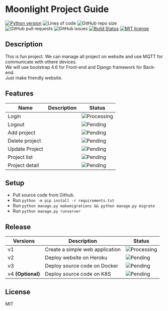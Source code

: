 # Moonlight Project Guide

[![Python version](https://img.shields.io/badge/python-3.9.5-blue.svg)](https://www.python.org/downloads/release/python-395/)
![Lines of code](https://img.shields.io/tokei/lines/github/ad-free/moonlight)
![GitHub repo size](https://img.shields.io/github/repo-size/ad-free/moonlight)
![GitHub pull requests](https://img.shields.io/github/issues-pr/ad-free/moonlight)
![GitHub issues](https://img.shields.io/github/issues/ad-free/moonlight)
[![Build Status](https://img.shields.io/travis/com/ad-free/moonlight/master)](https://www.travis-ci.com/ad-free/moonlight)
[![MIT license](https://img.shields.io/badge/License-MIT-blue.svg)](https://lbesson.mit-license.org/)

## Description

This is fun project. We can manage all project on website and use MQTT for communicate with othere devices.  
We will use bootstrap 4.6 for Front-end and Django framework for Back-end.  
Just make friendly website.

## Features

| Name           | Description | Status                                                                |
| -------------- | ----------- | --------------------------------------------------------------------- |
| Login          |             | ![Processing](https://img.shields.io/badge/-Processing-informational) |
| Logout         |             | ![Pending](https://img.shields.io/badge/-Pending-important)           |
| Add project    |             | ![Pending](https://img.shields.io/badge/-Pending-important)           |
| Delete project |             | ![Pending](https://img.shields.io/badge/-Pending-important)           |
| Update Project |             | ![Pending](https://img.shields.io/badge/-Pending-important)           |
| Project list   |             | ![Pending](https://img.shields.io/badge/-Pending-important)           |
| Project detail |             | ![Pending](https://img.shields.io/badge/-Pending-important)           |

## Setup

- Pull source code from Github.
- Run `python -m pip install -r requirements.txt`
- Run `python manage.py makemigrations && python manage.py migrate`
- Run `python manage.py runserver`

## Release

| Versions          | Description                     | Status                                                                |
| ----------------- | ------------------------------- | --------------------------------------------------------------------- |
| v1                | Create a simple web application | ![Processing](https://img.shields.io/badge/-Processing-informational) |
| v2                | Deploy website on Heroku        | ![Pending](https://img.shields.io/badge/-Pending-important)           |
| v3                | Deploy source code on Docker    | ![Pending](https://img.shields.io/badge/-Pending-important)           |
| v4 **(Optional)** | Deploy source code on K8S       | ![Pending](https://img.shields.io/badge/-Pending-important)           |

## License

MIT
